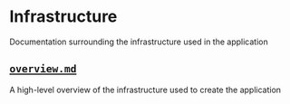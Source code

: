 # Infrastructure

Documentation surrounding the infrastructure used in the application

## [`overview.md`](overview)
A high-level overview of the infrastructure used to create the application